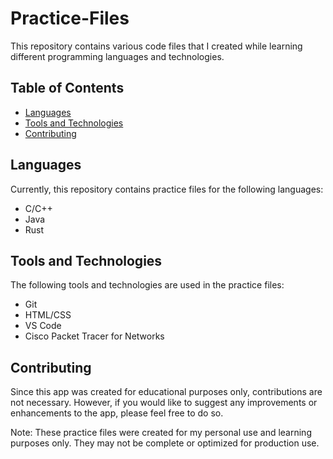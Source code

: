 # Practice-Files

This repository contains various code files that I created while learning different programming languages and technologies. 

## Table of Contents

- [Languages](#languages)
- [Tools and Technologies](#tools-and-technologies)
- [Contributing](#contributing)

## Languages

Currently, this repository contains practice files for the following languages:
- C/C++
- Java
- Rust

## Tools and Technologies

The following tools and technologies are used in the practice files:
- Git
- HTML/CSS
- VS Code
- Cisco Packet Tracer for Networks

## Contributing

Since this app was created for educational purposes only, contributions are not necessary. However, if you would like to suggest any improvements or enhancements to the app, please feel free to do so.

Note: These practice files were created for my personal use and learning purposes only. They may not be complete or optimized for production use.
